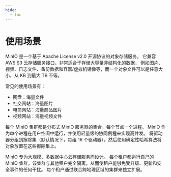 ```yaml
---
hide:
  - toc
---
```


# 使用场景

MinIO 是一个基于 Apache License v2.0 开源协议的对象存储服务。
它兼容 AWS S3 云存储服务接口，非常适合于存储大容量非结构化的数据，
例如图片、视频、日志文件、备份数据和容器/虚拟机镜像等，而一个对象文件可以是任意大小，从 KB 到最大 TB 不等。

常见的使用场景有：

- 网盘：海量文件
- 社交网站：海量图片
- 电商网站：海量商品图片
- 视频网站：海量视频文件

每个 MinIO 集群都是分布式 MinIO 服务器的集合，每个节点一个进程。
MinIO 作为单个进程在用户空间中运行，并使用轻量级的协同例程来实现高并发。
将驱动器分组到擦除集（默认情况下，每组 16 个驱动器），然后使用确定性哈希算法将对象放置在这些擦除集上。

MinIO 专为大规模、多数据中心云存储服务而设计。
每个租户都运行自己的 MinIO 集群，该集群与其他租户完全隔离，从而使租户能够免受升级、更新和安全事件的任何干扰。
每个租户通过联合跨地理区域的集群来独立扩展。
